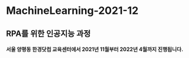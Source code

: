 # MachineLearning-2021-12

## RPA를 위한 인공지능 과정

#### 서울 양평동 한경닷컴 교육센터에서 2021년 11월부터 2022년 4월까지 진행됩니다.
